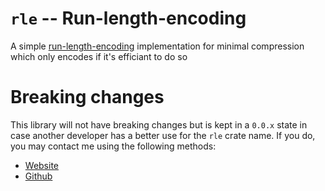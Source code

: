 # `rle` -- Run-length-encoding

A simple [run-length-encoding](https://en.wikipedia.org/wiki/Run-length_encoding) implementation for minimal compression which only encodes if it's efficiant to do so

# Breaking changes

This library will not have breaking changes but is kept in a `0.0.x` state in case another developer has a better use for the `rle` crate name. If you do, you may contact me using the following methods:

- [Website](https://ogriffiths.com)
- [Github](https://github.com/owez/)